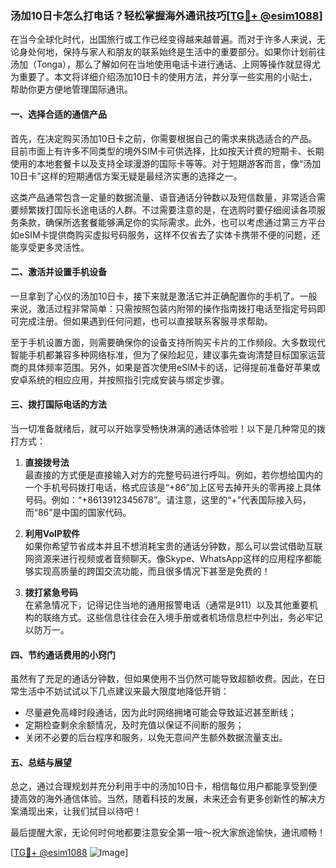 ### 汤加10日卡怎么打电话？轻松掌握海外通讯技巧[[TG💪+ @esim1088](https://t.me/s/esim1088)]

在当今全球化时代，出国旅行或工作已经变得越来越普遍。而对于许多人来说，无论身处何地，保持与家人和朋友的联系始终是生活中的重要部分。如果你计划前往汤加（Tonga），那么了解如何在当地使用电话卡进行通话、上网等操作就显得尤为重要了。本文将详细介绍汤加10日卡的使用方法，并分享一些实用的小贴士，帮助你更方便地管理国际通讯。

#### 一、选择合适的通信产品

首先，在决定购买汤加10日卡之前，你需要根据自己的需求来挑选适合的产品。目前市面上有许多不同类型的境外SIM卡可供选择，比如按天计费的短期卡、长期使用的本地套餐卡以及支持全球漫游的国际卡等等。对于短期游客而言，像“汤加10日卡”这样的短期通信方案无疑是最经济实惠的选择之一。

这类产品通常包含一定量的数据流量、语音通话分钟数以及短信数量，非常适合需要频繁拨打国际长途电话的人群。不过需要注意的是，在选购时要仔细阅读各项服务条款，确保所选套餐能够满足你的实际需求。此外，也可以考虑通过第三方平台如eSIM卡提供商购买虚拟号码服务，这样不仅省去了实体卡携带不便的问题，还能享受更多灵活性。

#### 二、激活并设置手机设备

一旦拿到了心仪的汤加10日卡，接下来就是激活它并正确配置你的手机了。一般来说，激活过程非常简单：只需按照包装内附带的操作指南拨打电话至指定号码即可完成注册。但如果遇到任何问题，也可以直接联系客服寻求帮助。

至于手机设置方面，则需要确保你的设备支持所购买卡片的工作频段。大多数现代智能手机都兼容多种网络标准，但为了保险起见，建议事先查询清楚目标国家运营商的具体频率范围。另外，如果是首次使用eSIM卡的话，记得提前准备好苹果或安卓系统的相应应用，并按照指引完成安装与绑定步骤。

#### 三、拨打国际电话的方法

当一切准备就绪后，就可以开始享受畅快淋漓的通话体验啦！以下是几种常见的拨打方式：

1. **直接拨号法**  
   最直接的方式便是直接输入对方的完整号码进行呼叫。例如，若你想给国内的一个手机号码拨打电话，格式应该是“+86”加上区号去掉开头的零再接上具体号码。例如：“+8613912345678”。请注意，这里的“+”代表国际接入码，而“86”是中国的国家代码。

2. **利用VoIP软件**  
   如果你希望节省成本并且不想消耗宝贵的通话分钟数，那么可以尝试借助互联网资源来进行视频或者音频聊天。像Skype、WhatsApp这样的应用程序都能够实现高质量的跨国交流功能，而且很多情况下甚至是免费的！

3. **拨打紧急号码**  
   在紧急情况下，记得记住当地的通用报警电话（通常是911）以及其他重要机构的联络方式。这些信息往往会在入境手册或者机场信息栏中列出，务必牢记以防万一。

#### 四、节约通话费用的小窍门

虽然有了充足的通话分钟数，但如果使用不当仍然可能导致超额收费。因此，在日常生活中不妨试试以下几点建议来最大限度地降低开销：

- 尽量避免高峰时段通话，因为此时网络拥堵可能会导致延迟甚至断线；
- 定期检查剩余余额情况，及时充值以保证不间断的服务；
- 关闭不必要的后台程序和服务，以免无意间产生额外数据流量支出。

#### 五、总结与展望

总之，通过合理规划并充分利用手中的汤加10日卡，相信每位用户都能享受到便捷高效的海外通信体验。当然，随着科技的发展，未来还会有更多创新性的解决方案涌现出来，让我们拭目以待吧！

最后提醒大家，无论何时何地都要注意安全第一哦～祝大家旅途愉快，通讯顺畅！

[[TG💪+ @esim1088](https://t.me/s/esim1088) ![Image](https://i.postimg.cc/4NQfJmqS/Snipaste-2025-05-13-00-14-12.png)]